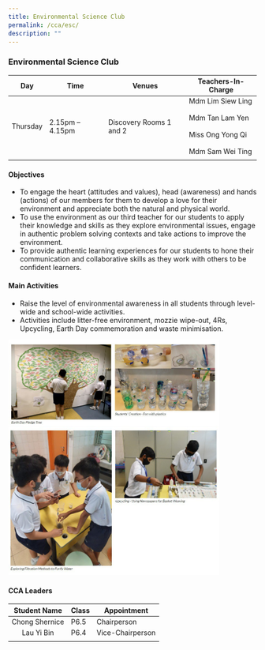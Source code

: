 ```yaml
---
title: Environmental Science Club
permalink: /cca/esc/
description: ""
---
```

### Environmental Science Club

| **Day** | **Time** | **Venues** | **Teachers-In-Charge** |
|---|---|---|---|
| Thursday | 2.15pm – 4.15pm | Discovery Rooms 1 and 2 | Mdm Lim Siew Ling<br><br>Mdm Tan Lam Yen<br><br>Miss Ong Yong Qi  <br><br>Mdm Sam Wei Ting |
|  |  |  |  |

#### Objectives

*   To engage the heart (attitudes and values), head (awareness) and hands (actions) of our members for them to develop a love for their environment and appreciate both the natural and physical world.
*   To use the environment as our third teacher for our students to apply their knowledge and skills as they explore environmental issues, engage in authentic problem solving contexts and take actions to improve the environment.
*   To provide authentic learning experiences for our students to hone their communication and collaborative skills as they work with others to be confident learners.

#### Main Activities

*   Raise the level of environmental awareness in all students through level-wide and school-wide activities.
*   Activities include litter-free environment, mozzie wipe-out, 4Rs, Upcycling, Earth Day commemoration and waste minimisation.

<img src="/images/photo1668583472.jpeg" style="width:85%">

<img src="/images/photo1668583512.jpeg" style="width:85%">

#### CCA Leaders

| **Student Name** | **Class** | **Appointment** |
|:---:|---|---|
| Chong Shernice | P6.5 | Chairperson |
| Lau Yi Bin | P6.4 | Vice-Chairperson |
|  |  |  |